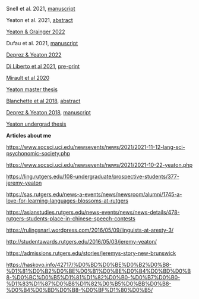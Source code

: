 Snell et al. 2021, [manuscript](https://jeremyyeaton.github.io/papers/Snell_et_al-2021-manuscript-POF_syntax.pdf)

Yeaton et al. 2021, [abstract](https://jeremyyeaton.github.io/papers/Yeaton_et_al-SNL21_Abstract-Error_detection.pdf)

[Yeaton & Grainger 2022](https://jeremyyeaton.github.io/papers/Yeaton_Grainger-2022-Acta_Psychologica-Letter_in_string.pdf)

Dufau et al. 2021, [manuscript](https://jeremyyeaton.github.io/papers/Dufau_et_al-2021-manuscript-Sentence_superiority.pdf)

[Deprez & Yeaton 2022](https://jeremyyeaton.github.io/papers/Deprez_Yeaton-2022-Glossa-NC_Prosody_Frnch_mult_neg.pdf)

[Di Liberto et al 2021](https://jeremyyeaton.github.io/papers/DiLiberto_et_al-2021-NeuroImage-Neural_representation_L2.pdf), [pre-print](https://jeremyyeaton.github.io/papers/DiLiberto_et_al-2020-BioRxiv-Neural_representation_L2.pdf)

[Mirault et al 2020](https://jeremyyeaton.github.io/papers/Mirault_et_al-2020-Psychophysiology-POF_repetition.pdf)

[Yeaton master thesis](https://jeremyyeaton.github.io/papers/Yeaton-2019-MasterThesis-V2_word_order.pdf)

[Blanchette et al 2018](https://jeremyyeaton.github.io/papers/Blanchette_et_al-2018-LSA-EnglishNCandDN.pdf), [abstract](https://jeremyyeaton.github.io/papers/Blanchette_et_al-2018-LSA-EnglishNCandDN_abstract.pdf)

[Deprez & Yeaton 2018](https://jeremyyeaton.github.io/papers/Deprez_Yeaton-2018-RLLT14-FrenchNCandDN.pdf), [manuscript](https://jeremyyeaton.github.io/papers/lsrl_46_knockoff.pdf)

[Yeaton undergrad thesis](https://jeremyyeaton.github.io/papers/Yeaton-2015-UndergradThesis-Context_and_Prosody.pdf)


**Articles about me**

https://www.socsci.uci.edu/newsevents/news/2021/2021-11-12-lang-sci-psychonomic-society.php

https://www.socsci.uci.edu/newsevents/news/2021/2021-10-22-yeaton.php

https://ling.rutgers.edu/108-undergraduate/prospective-students/377-jeremy-yeaton

https://sas.rutgers.edu/news-a-events/news/newsroom/alumni/1745-a-love-for-learning-languages-blossoms-at-rutgers

https://asianstudies.rutgers.edu/news-events/news/news-details/478-rutgers-students-place-in-chinese-speech-contests

https://rulingsnarl.wordpress.com/2016/05/09/linguists-at-aresty-3/

http://studentawards.rutgers.edu/2016/05/03/jeremy-yeaton/

https://admissions.rutgers.edu/stories/jeremys-story-new-brunswick

https://haskovo.info/42717/%D0%BD%D0%BE%D0%B2%D0%B8-%D1%81%D0%B2%D0%BE%D0%B1%D0%BE%D0%B4%D0%BD%D0%B8-%D0%BC%D0%B5%D1%81%D1%82%D0%B0-%D0%B7%D0%B0-%D1%83%D1%87%D0%B8%D1%82%D0%B5%D0%BB%D0%B8-%D0%B4%D0%BD%D0%B8-%D0%BF%D1%80%D0%B5/
